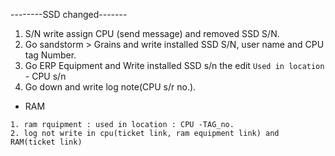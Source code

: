 --------SSD changed-------

1. S/N write assign CPU (send message) and removed SSD S/N.
2. Go sandstorm > Grains and write installed SSD S/N, user name and CPU tag Number.
3. Go ERP Equipment and Write installed SSD s/n the edit `Used in location` - CPU s/n
4. Go down and write log note(CPU s/r no.).

- RAM
```
1. ram rquipment : used in location : CPU -TAG_no.
2. log not write in cpu(ticket link, ram equipment link) and RAM(ticket link) 
```

